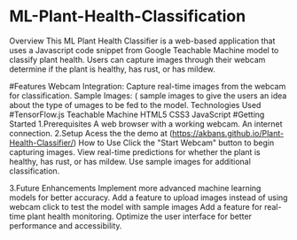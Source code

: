 # ML-Plant-Health-Classification
Overview
This ML Plant Health Classifier is a web-based application that uses a Javascript code snippet from Google Teachable Machine model to classify plant health. Users can capture images through their webcam determine if the plant is healthy, has rust, or has mildew.

#Features
Webcam Integration: Capture real-time images from the webcam for classification.
Sample Images: ( sample images to give the users an idea about the type of umages to be fed to the model.
Technologies Used
#TensorFlow.js
Teachable Machine
HTML5
CSS3
JavaScript
#Getting Started
1.Prerequisites
A web browser with a working webcam.
An internet connection.
2.Setup
Acess the the demo at (https://akbans.github.io/Plant-Health-Classifier/) How to Use Click the "Start Webcam" button to begin capturing images. View real-time predictions for whether the plant is healthy, has rust, or has mildew. Use sample images for additional classification.

3.Future Enhancements
Implement more advanced machine learning models for better accuracy. Add a feature to upload images instead of using webcam click to test the model with sample images Add a feature for real-time plant health monitoring. Optimize the user interface for better performance and accessibility.
